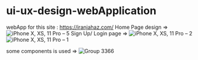 # ui-ux-design-webApplication
webApp for this site : https://iranjahaz.com/
Home Page design => ![iPhone X, XS, 11 Pro – 5](https://github.com/PA-M0/ui-ux-design-webApplication/assets/108547105/61c1eaa1-c53f-423a-9077-54d0761e15f7)
Sign Up/ Login page => ![iPhone X, XS, 11 Pro – 2](https://github.com/PA-M0/ui-ux-design-webApplication/assets/108547105/b1169823-9972-4df4-8279-0d75d5c21966) ![iPhone X, XS, 11 Pro – 1](https://github.com/PA-M0/ui-ux-design-webApplication/assets/108547105/b30d5c8b-575d-4e34-bef9-f0d416a7b596)

some components is used => ![Group 3366](https://github.com/PA-M0/ui-ux-design-webApplication/assets/108547105/09d04ddf-de0e-4306-bcc2-cb7dae372a94)


